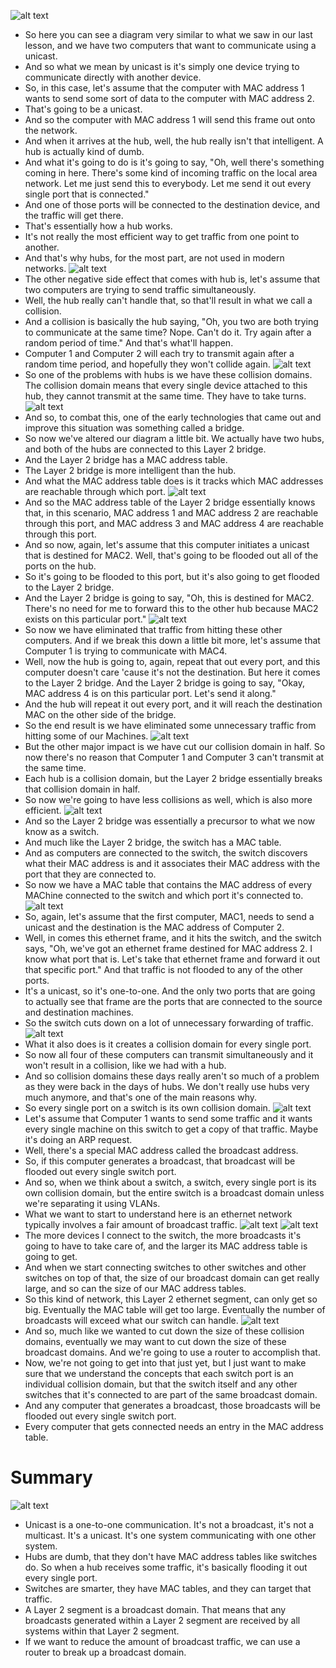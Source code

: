 ![alt text](image.png)
- So here you can see a diagram very similar
to what we saw in our last lesson, and we have two computers that want to communicate using a unicast.
- And so what we mean by unicast is it's simply one device trying to communicate directly with another device.
- So, in this case, let's assume that the computer with MAC address 1 wants to send some sort of data to the computer with MAC address 2.
- That's going to be a unicast.
- And so the computer with MAC address 1 will send this frame out onto the network.
- And when it arrives at the hub, well, the hub really isn't that intelligent. A hub is actually kind of dumb.
- And what it's going to do is it's going to say, "Oh, well there's something coming in here.
There's some kind of incoming traffic on the local area network. Let me just send this to everybody. Let me send it out every single port that is connected."
- And one of those ports will be connected to the destination device, and the traffic will get there.
- That's essentially how a hub works.
- It's not really the most efficient way to get traffic from one point to another.
- And that's why hubs, for the most part, are not used in modern networks.
![alt text](image-1.png)
- The other negative side effect that comes with  hub is, let's assume that two computers
are trying to send traffic simultaneously.
- Well, the hub really can't handle that,
so that'll result in what we call a collision.
- And a collision is basically the hub saying, "Oh, you two are both trying to communicate at the same time? Nope. Can't do it. Try again after a random period of time." And that's what'll happen.
- Computer 1 and Computer 2 will each try to transmit again after a random time period, and hopefully they won't collide again.
![alt text](image-2.png)
- So one of the problems with hubs is we have these collision domains. The collision domain means that every single device attached to this hub, they cannot transmit at the same time. They have to take turns.
![alt text](image-3.png)
- And so, to combat this, one of the early technologies that came out and improve this situation was something called a bridge.
- So now we've altered our diagram a little bit. We actually have two hubs, and both of the hubs are connected to this Layer 2 bridge.
- And the Layer 2 bridge has a MAC address table.
- The Layer 2 bridge is more intelligent than the hub.
- And what the MAC address table does is it tracks which MAC addresses are reachable through which port.
![alt text](image-4.png)
- And so the MAC address table of the Layer 2 bridge essentially knows that, in this scenario, MAC address 1 and MAC address 2 are reachable through this port, and MAC address 3 and MAC address 4 are reachable through this port.
- And so now, again, let's assume that this computer initiates a unicast that is destined for MAC2. Well, that's going to be flooded out  all of the ports on the hub.
- So it's going to be flooded to this port, but it's also going to get flooded to the Layer 2 bridge.
- And the Layer 2 bridge is going to say, "Oh, this is destined for MAC2. There's no need for me to forward this to the other hub because MAC2 exists on this particular port."
![alt text](image-5.png)
- So now we have eliminated that traffic from hitting these other computers. And if we break this down a little bit more, let's assume that Computer 1 is trying to communicate with MAC4.
- Well, now the hub is going to, again, repeat that out every port, and this computer doesn't care 'cause it's not the destination. But here it comes to the Layer 2 bridge. And the Layer 2 bridge is going to say, "Okay, MAC address 4 is on this particular port. Let's send it along."
- And the hub will repeat it out every port, and it will reach the destination MAC on the other side of the bridge. 
- So the end result is we have eliminated some unnecessary traffic from hitting some of our Machines.
![alt text](image-6.png)
- But the other major impact is we have cut our collision domain in half. So now there's no reason that Computer 1 and Computer 3 can't transmit at the same time.
- Each hub is a collision domain, but the Layer 2 bridge essentially breaks that collision domain in half.
- So now we're going to have less collisions as well, which is also more efficient.
![alt text](image-7.png)
- And so the Layer 2 bridge was essentially a precursor to what we now know as a switch.
- And much like the Layer 2 bridge, the switch has a MAC table.
- And as computers are connected to the switch, the switch discovers what their MAC address is and it associates their MAC address with the port that they are connected to.
- So now we have a MAC table that contains the MAC address of every MAChine connected to the switch and which port it's connected to.
![alt text](image-8.png)
- So, again, let's assume that the first computer, MAC1, needs to send a unicast and the destination is the MAC address of Computer 2.
- Well, in comes this ethernet frame, and it hits the switch, and the switch says, "Oh, we've got an ethernet frame destined for MAC address 2. I know what port that is. Let's take that ethernet frame and forward it out
that specific port." And that traffic is not flooded to any of the other ports.
- It's a unicast, so it's one-to-one. And the only two ports that are going to actually see that frame are the ports that are connected to the source and destination machines.
- So the switch cuts down on a lot of unnecessary forwarding of traffic.
![alt text](<Screenshot 2025-01-31 052417.png>)
- What it also does is it creates a collision domain for every single port.
- So now all four of these computers can transmit simultaneously and it won't result in a collision, like we had with a hub.
- And so collision domains these days really aren't so much of a problem as they were back in the days of hubs. We don't really use hubs very much anymore, and that's one of the main reasons why.
- So every single port on a switch is its own collision domain.
![alt text](image-10.png)
- Let's assume that Computer 1 wants to send some traffic and it wants every single machine on this switch to get a copy of that traffic. Maybe it's doing an ARP request.
- Well, there's a special MAC address called the broadcast address. 
- So, if this computer generates a broadcast, that broadcast will be flooded out every single switch port.
- And so, when we think about a switch, a switch, every single port is its own collision domain, but the entire switch is a broadcast domain unless we're separating it using VLANs.
- What we want to start to understand here is
an ethernet network typically involves a fair amount of broadcast traffic.
![alt text](image-11.png)
![alt text](image-12.png)
- The more devices I connect to the switch,
the more broadcasts it's going to have to take care of, and the larger its MAC address table is going to get.
- And when we start connecting switches to other switches and other switches on top of that, the size of our broadcast domain can get really large, and so can the size of our MAC address tables.
- So this kind of network, this Layer 2 ethernet segment, can only get so big. Eventually the MAC table will get too large. Eventually the number of broadcasts will exceed
what our switch can handle.
![alt text](image-13.png)
- And so, much like we wanted to cut down the size of these collision domains, eventually we may want to cut down the size of these broadcast domains. And we're going to use a router to accomplish that.
- Now, we're not going to get into that just yet, but I just want to make sure that we understand the concepts that each switch port is an individual collision domain, but that the switch itself and any other switches that it's connected to are part of the same broadcast domain.
- And any computer that generates a broadcast, those broadcasts will be flooded out
every single switch port.
- Every computer that gets connected needs an entry in the MAC address table.
# Summary
![alt text](<Screenshot 2025-01-31 052750.png>)
- Unicast is a one-to-one communication. It's not a broadcast, it's not a multicast. It's a unicast. It's one system communicating with one other system.
- Hubs are dumb, that they don't have MAC address tables like switches do. So when a hub receives some traffic, it's basically flooding it out every single port.
- Switches are smarter, they have MAC tables, and they can target that traffic.
- A Layer 2 segment is a broadcast domain. That means that any broadcasts generated within a Layer 2 segment are received by all systems
within that Layer 2 segment.
- If we want to reduce the amount of broadcast traffic, we can use a router to break up a broadcast domain.

